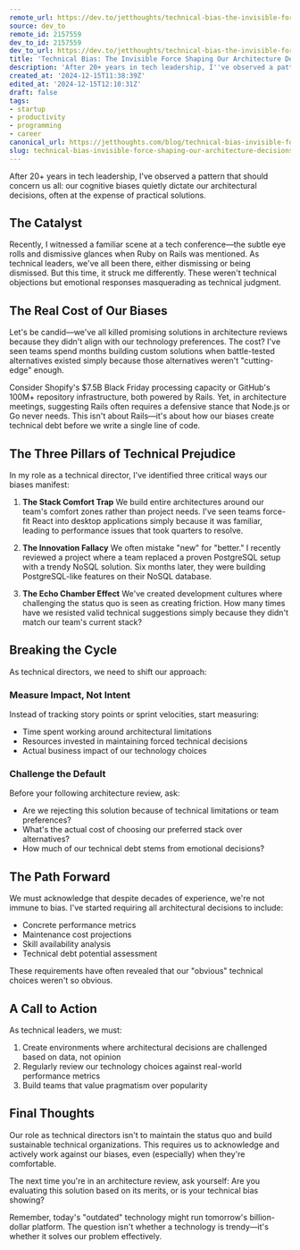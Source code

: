 ```yaml
---
remote_url: https://dev.to/jetthoughts/technical-bias-the-invisible-force-shaping-our-architecture-decisions-1cpc
source: dev_to
remote_id: 2157559
dev_to_id: 2157559
dev_to_url: https://dev.to/jetthoughts/technical-bias-the-invisible-force-shaping-our-architecture-decisions-1cpc
title: 'Technical Bias: The Invisible Force Shaping Our Architecture Decisions'
description: 'After 20+ years in tech leadership, I''ve observed a pattern that should concern us all: our cognitive...'
created_at: '2024-12-15T11:38:39Z'
edited_at: '2024-12-15T12:10:31Z'
draft: false
tags:
- startup
- productivity
- programming
- career
canonical_url: https://jetthoughts.com/blog/technical-bias-invisible-force-shaping-our-architecture-decisions-startup-productivity/
slug: technical-bias-invisible-force-shaping-our-architecture-decisions-startup-productivity
---
```

After 20+ years in tech leadership, I've observed a pattern that should concern us all: our cognitive biases quietly dictate our architectural decisions, often at the expense of practical solutions.

## The Catalyst

Recently, I witnessed a familiar scene at a tech conference—the subtle eye rolls and dismissive glances when Ruby on Rails was mentioned. As technical leaders, we've all been there, either dismissing or being dismissed. But this time, it struck me differently. These weren't technical objections but emotional responses masquerading as technical judgment.

## The Real Cost of Our Biases

Let's be candid—we've all killed promising solutions in architecture reviews because they didn't align with our technology preferences. The cost? I've seen teams spend months building custom solutions when battle-tested alternatives existed simply because those alternatives weren't "cutting-edge" enough.

Consider Shopify's $7.5B Black Friday processing capacity or GitHub's 100M+ repository infrastructure, both powered by Rails. Yet, in architecture meetings, suggesting Rails often requires a defensive stance that Node.js or Go never needs. This isn't about Rails—it's about how our biases create technical debt before we write a single line of code.

## The Three Pillars of Technical Prejudice

In my role as a technical director, I've identified three critical ways our biases manifest:

1. **The Stack Comfort Trap**
   We build entire architectures around our team's comfort zones rather than project needs. I've seen teams force-fit React into desktop applications simply because it was familiar, leading to performance issues that took quarters to resolve.

2. **The Innovation Fallacy**
   We often mistake "new" for "better." I recently reviewed a project where a team replaced a proven PostgreSQL setup with a trendy NoSQL solution. Six months later, they were building PostgreSQL-like features on their NoSQL database.

3. **The Echo Chamber Effect**
   We've created development cultures where challenging the status quo is seen as creating friction. How many times have we resisted valid technical suggestions simply because they didn't match our team's current stack?

## Breaking the Cycle

As technical directors, we need to shift our approach:

### Measure Impact, Not Intent

Instead of tracking story points or sprint velocities, start measuring:
- Time spent working around architectural limitations
- Resources invested in maintaining forced technical decisions
- Actual business impact of our technology choices

### Challenge the Default

Before your following architecture review, ask:
- Are we rejecting this solution because of technical limitations or team preferences?
- What's the actual cost of choosing our preferred stack over alternatives?
- How much of our technical debt stems from emotional decisions?

## The Path Forward

We must acknowledge that despite decades of experience, we're not immune to bias. I've started requiring all architectural decisions to include:
- Concrete performance metrics
- Maintenance cost projections
- Skill availability analysis
- Technical debt potential assessment

These requirements have often revealed that our "obvious" technical choices weren't so obvious.

## A Call to Action

As technical leaders, we must:
1. Create environments where architectural decisions are challenged based on data, not opinion
2. Regularly review our technology choices against real-world performance metrics
3. Build teams that value pragmatism over popularity

## Final Thoughts

Our role as technical directors isn't to maintain the status quo and build sustainable technical organizations. This requires us to acknowledge and actively work against our biases, even (especially) when they're comfortable.

The next time you're in an architecture review, ask yourself: Are you evaluating this solution based on its merits, or is your technical bias showing?

Remember, today's "outdated" technology might run tomorrow's billion-dollar platform. The question isn't whether a technology is trendy—it's whether it solves our problem effectively.